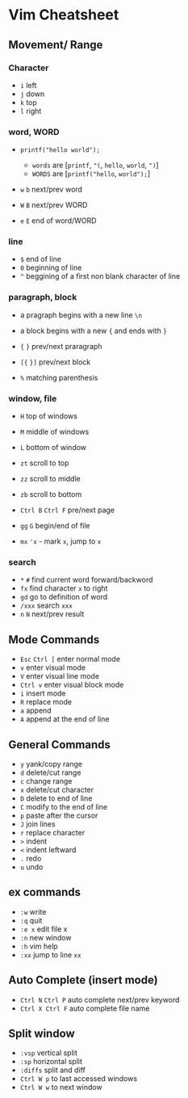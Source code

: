 # Vim Cheatsheet

## Movement/ Range

### Character

- `i` left
- `j` down
- `k` top
- `l` right

### word, WORD

- `printf("hello world");`
    - `words` are [`printf`, `"(`, `hello`, `world`, `")`]
    - `WORDS` are [`printf("hello`, `world");`]

- `w` `b` next/prev word
- `W` `B` next/prev WORD
- `e` `E` end of word/WORD

### line

- `$` end of line
- `0` beginning of line
- `^` beggining of a first non blank character of line

### paragraph, block

- a pragraph begins with a new line `\n`
- a block begins with a new `{` and ends with `}`

- `{` `}` prev/next praragraph
- `[{` `}]` prev/next block
- `%` matching parenthesis

### window, file

- `H` top of windows
- `M` middle of windows
- `L` bottom of window

- `zt` scroll to top
- `zz` scroll to middle
- `zb` scroll to bottom

- `Ctrl B` `Ctrl F` pre/next page
- `gg` `G` begin/end of file

- `mx` `'x` - mark `x`, jump to `x`

### search

- `*` `#` find current word forward/backword
- `fx` find character `x` to right
- `gd` go to definition of word
- `/xxx` search `xxx`
- `n` `N` next/prev result

## Mode Commands

- `Esc` `Ctrl [` enter normal mode
- `v` enter visual mode
- `V` enter visual line mode
- `Ctrl v` enter visual block mode
- `i` insert mode
- `R` replace mode
- `a` append
- `A` append at the end of line

## General Commands

- `y` yank/copy range
- `d` delete/cut range
- `c` change range
- `x` delete/cut character
- `D` delete to end of line
- `C` modify to the end of line
- `p` paste after the cursor
- `J` join lines
- `r` replace character
- `>` indent
- `<` indent leftward
- `.` redo
- `u` undo

## ex commands

- `:w` write
- `:q` quit
- `:e x` edit file x
- `:n` new window
- `:h` vim help
- `:xx` jump to line `xx`

## Auto Complete (insert mode)

- `Ctrl N` `Ctrl P` auto complete next/prev keyword
- `Ctrl X Ctrl F` auto complete file name

## Split window

- `:vsp` vertical split
- `:sp` horizontal split
- `:diffs` split and diff
- `Ctrl W p` to last accessed windows
- `Ctrl W w` to next window
